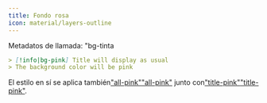 ```yaml
---
title: Fondo rosa
icon: material/layers-outline
---
```


Metadatos de llamada: "bg-tinta

```md
> [!info|bg-pink] Title will display as usual
> The background color will be pink
```

El estilo en sí se aplica también["all-pink"](../combined-styling/page-6.md)["all-pink"](../combined-styling/page-6.md)
junto con["title-pink"](../title-styling/page-6.md)["title-pink"](../title-styling/page-6.md).

